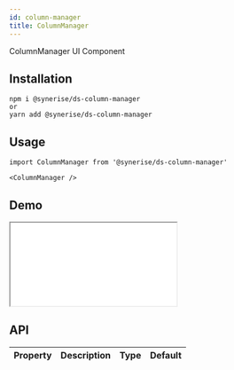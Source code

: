 ```yaml
---
id: column-manager
title: ColumnManager
---
```


ColumnManager UI Component

## Installation
```
npm i @synerise/ds-column-manager
or
yarn add @synerise/ds-column-manager
```

## Usage
```
import ColumnManager from '@synerise/ds-column-manager'

<ColumnManager />

```

## Demo

<iframe src="/storybook-static/iframe.html?id=components-column-manager--default"></iframe>

## API

| Property | Description | Type | Default |
| --- | --- | --- | --- |
